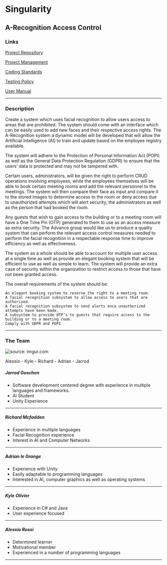 # Singularity 
## A-Recognition Access Control
### Links 
[Project Repository](https://github.com/cos301-2019-se/A-Recognition)

[Project Management](https://app.zenhub.com/workspaces/a-recognition-5cc3f20307a4ab52d27abc9b/board?repos=182155877)

<a href=https://github.com/cos301-2019-se/A-Recognition/blob/master/GeneralCodingStandardsAndGuidelines.pdf target="_blank">Coding Standards</a>

<a href="https://github.com/cos301-2019-se/A-Recognition/blob/master/Testing_Policy.pdf" target="_blank">Testing Policy</a>

<a href="https://github.com/cos301-2019-se/A-Recognition/blob/master/A-Recognition%20User%20Manual.pdf" target="_blank">User Manual</a>

---

### Description 
Create a system which uses facial recognition to allow users access to areas that are prohibited. The system should come with an interface which can be easily used to add new faces and their respective access rights. The A-Recognition system a dynamic model will be developed that will allow the Artificial Intelligence (AI) to train and update based on the employee registry available.

The system will adhere to the Protection of Personal Information Act (POPI) as well as the General Data Protection Regulation (GDPR) to ensure that the users’ data is protected and may not be tampered with.

Certain users, administrators, will be given the right to perform CRUD operations involving employees, while the employees themselves will be able to book certain meeting rooms and add the relevant personnel to the meetings. The system will then compare their face as input and compare it to the stored images to determine access to the room or deny access due to unauthorized attempts which will alert security, the administrators as well as the person that had booked the room.

Any guests that wish to gain access to the building or to a meeting room will have a One Time Pin (OTP) generated to them to use as an access measure as extra security. The Advance group would like us to produce a quality system that can perform the relevant access control measures needed to perform the facial recognition in a respectable response time to improve efficiency as well as effectiveness.

The system as a whole should be able to account for multiple user access at a single time as well as provide an elegant booking system that will be efficient to use as well as simple to learn. The system will provide an extra case of security within the organization to restrict access to those that have not been granted access.

The overall requirements of the system should be:

    An elegant booking system to reserve the right to a meeting room.
    A facial recognition subsystem to allow access to users that are authorized.
    A facial recognition subsystem to send alerts once unauthorized attempts have been made.
    A subsystem to provide OTP’s to guests that require access to the building or to a meeting room.
    Comply with GDPR and POPI


---

### The Team
<img src="https://i.imgur.com/y2iKVw1m.jpg" title="source: imgur.com" />

Alessio - Kyle - Richard - Adrian - Jarrod

##### Jarrod Goschen
- Software development centered degree with experience in multiple languages and frameworks.
- AI Student
- Unity Experience

---

##### Richard Mcfadden
- Experience in multiple languages
- Facial Recognition experience
- Interest in AI and Computer Networks

---

##### Adrian le Grange
- Experience with Unity
- Easily adaptable to programming languages
- Interested in AI, computer graphics as well as operating systems

---

##### Kyle Olivier
- Experience in C# and Java
- User experience focused

---

##### Alessio Rossi
- Determined learner
- Motivational member
- Experienced in a number of programming languages

---
